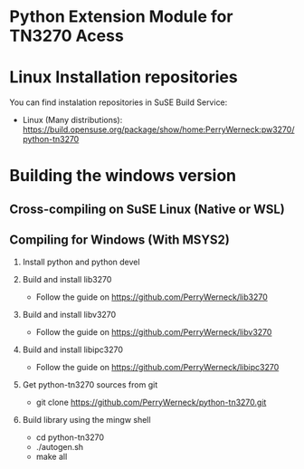 Python Extension Module for TN3270 Acess
========================================


Linux Installation repositories
===============================

 You can find instalation repositories in SuSE Build Service:

 * Linux (Many distributions): https://build.opensuse.org/package/show/home:PerryWerneck:pw3270/python-tn3270

Building the windows version
============================

Cross-compiling on SuSE Linux (Native or WSL)
---------------------------------------------


Compiling for Windows (With MSYS2)
----------------------------------

1. Install python and python devel

2. Build and install lib3270 

	* Follow the guide on https://github.com/PerryWerneck/lib3270

3. Build and install libv3270 

	* Follow the guide on https://github.com/PerryWerneck/libv3270

4. Build and install libipc3270 

	* Follow the guide on https://github.com/PerryWerneck/libipc3270

5. Get python-tn3270 sources from git

	* git clone https://github.com/PerryWerneck/python-tn3270.git

6. Build library using the mingw shell

	* cd python-tn3270
	* ./autogen.sh
	* make all


